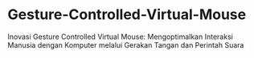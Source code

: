 # Gesture-Controlled-Virtual-Mouse
Inovasi Gesture Controlled Virtual Mouse: Mengoptimalkan Interaksi Manusia dengan Komputer melalui Gerakan Tangan dan Perintah Suara
